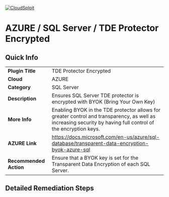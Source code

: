 [![CloudSploit](https://cloudsploit.com/img/logo-new-big-text-100.png "CloudSploit")](https://cloudsploit.com)

# AZURE / SQL Server / TDE Protector Encrypted

## Quick Info

| | |
|-|-|
| **Plugin Title** | TDE Protector Encrypted |
| **Cloud** | AZURE |
| **Category** | SQL Server |
| **Description** | Ensures SQL Server TDE protector is encrypted with BYOK (Bring Your Own Key) |
| **More Info** | Enabling BYOK in the TDE protector allows for greater control and transparency, as well as increasing security by having full control of the encryption keys. |
| **AZURE Link** | https://docs.microsoft.com/en-us/azure/sql-database/transparent-data-encryption-byok-azure-sql |
| **Recommended Action** | Ensure that a BYOK key is set for the Transparent Data Encryption of each SQL Server. |

## Detailed Remediation Steps

